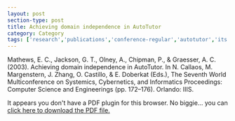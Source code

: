 ```yaml
---
layout: post
section-type: post
title: Achieving domain independence in AutoTutor
category: Category
tags: ['research','publications','conference-regular','autotutor','its','education-research','discourse']
---
```

Mathews, E. C., Jackson, G. T., Olney, A., Chipman, P., & Graesser, A. C. (2003). Achieving domain independence in AutoTutor. In N. Callaos, M. Margenstern, J. Zhang, O. Castillo, & E. Doberkat (Eds.), The Seventh World Multiconference on Systemics, Cybernetics, and Informatics Proceedings: Computer Science and Engineerings (pp. 172–176). Orlando: IIIS. 

<object data="https://umdrive.memphis.edu/aolney/public/publications/Achieving%20domain%20independence%20in%20AutoTutor-olney_publications.pdf" type="application/pdf" width="100%" height="600px">
 
  <p>It appears you don't have a PDF plugin for this browser.
  No biggie... you can <a href="https://umdrive.memphis.edu/aolney/public/publications/Achieving%20domain%20independence%20in%20AutoTutor-olney_publications.pdf">click here to
  download the PDF file.</a></p>
  
</object>
